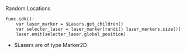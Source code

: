 Random Locations
```
func idk():
	var laser_marker = $Lasers.get_children()
	var selecter_laser = laser_marker[randi() laser_markers.size()]
	laser.emit(selecter_laser.global_position)
```
- $Lasers are of type Marker2D
